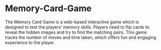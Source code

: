 # Memory-Card-Game
The Memory Card Game is a web-based interactive game which is designed to test the players’ memory skills. Players need to flip cards to reveal the hidden images and try to find the matching pairs. This game tracks the number of moves and time taken, which offers fun and engaging experience to the player.
